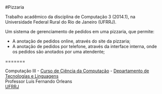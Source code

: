 #Pizzaria

Trabalho acadêmico da disciplina de Computação 3 (2014.1), na Universidade Federal Rural do Rio de Janeiro (UFRRJ).

Um sistema de gerenciamento de pedidos em uma pizzaria, que permite:
* A anotação de pedidos online, através do site da pizzaria;
* A anotação de pedidos por telefone, através da interface interna, onde os pedidos são anotados por uma atendente;

=======

Computação III - <a target="_blank" href="http://www.cc.ufrrj.br/">Curso de Ciência da Computação</a> - <a target="_blank" href="http://r1.ufrrj.br/im/wp/departamentos/dtl/">Departamento de Tecnologias e Linguagens</a><br>
Professor Luís Fernando Orleans<br>
<a target="_blank" href="http://www.ufrrj.br/portal/modulo/home/index.php">UFRRJ</a><br>
